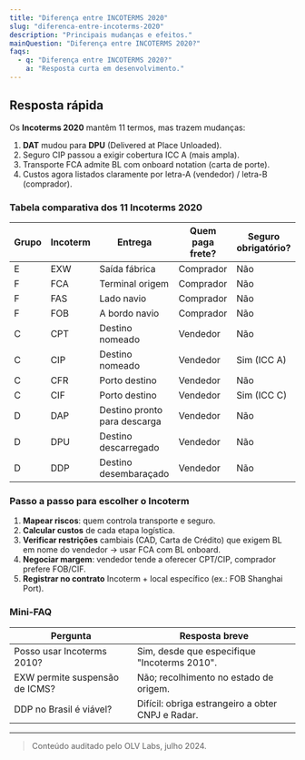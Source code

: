 ```yaml
---
title: "Diferença entre INCOTERMS 2020"
slug: "diferenca-entre-incoterms-2020"
description: "Principais mudanças e efeitos."
mainQuestion: "Diferença entre INCOTERMS 2020?"
faqs:
  - q: "Diferença entre INCOTERMS 2020?"
    a: "Resposta curta em desenvolvimento."
---
```


## Resposta rápida

Os **Incoterms 2020** mantêm 11 termos, mas trazem mudanças:  
1) **DAT** mudou para **DPU** (Delivered at Place Unloaded).  
2) Seguro CIP passou a exigir cobertura ICC A (mais ampla).  
3) Transporte FCA admite BL com onboard notation (carta de porte).  
4) Custos agora listados claramente por letra-A (vendedor) / letra-B (comprador).

### Tabela comparativa dos 11 Incoterms 2020

| Grupo | Incoterm | Entrega | Quem paga frete? | Seguro obrigatório? |
| --- | --- | --- | --- | --- |
| E | EXW | Saída fábrica | Comprador | Não |
| F | FCA | Terminal origem | Comprador | Não |
| F | FAS | Lado navio | Comprador | Não |
| F | FOB | A bordo navio | Comprador | Não |
| C | CPT | Destino nomeado | Vendedor | Não |
| C | CIP | Destino nomeado | Vendedor | Sim (ICC A) |
| C | CFR | Porto destino | Vendedor | Não |
| C | CIF | Porto destino | Vendedor | Sim (ICC C) |
| D | DAP | Destino pronto para descarga | Vendedor | Não |
| D | DPU | Destino descarregado | Vendedor | Não |
| D | DDP | Destino desembaraçado | Vendedor | Não |

### Passo a passo para escolher o Incoterm

1. **Mapear riscos**: quem controla transporte e seguro.  
2. **Calcular custos** de cada etapa logística.  
3. **Verificar restrições** cambiais (CAD, Carta de Crédito) que exigem BL em nome do vendedor → usar FCA com BL onboard.  
4. **Negociar margem**: vendedor tende a oferecer CPT/CIP, comprador prefere FOB/CIF.  
5. **Registrar no contrato** Incoterm + local específico (ex.: FOB Shanghai Port).

### Mini-FAQ

| Pergunta | Resposta breve |
| --- | --- |
| Posso usar Incoterms 2010? | Sim, desde que especifique "Incoterms 2010". |
| EXW permite suspensão de ICMS? | Não; recolhimento no estado de origem. |
| DDP no Brasil é viável? | Difícil: obriga estrangeiro a obter CNPJ e Radar. |

---

> Conteúdo auditado pelo OLV Labs, julho 2024.
